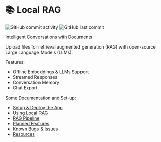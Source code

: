 # 📚 Local RAG

![GitHub commit activity](https://img.shields.io/github/commit-activity/t/safzanpirani/local-rag)
![GitHub last commit](https://img.shields.io/github/last-commit/jonfairbanks/local-rag)

Intelligent Conversations with Documents

Upload files for retrieval augmented generation (RAG) with open-source Large Language Models (LLMs).

Features:

- Offline Embeddings & LLMs Support
- Streamed Responses
- Conversation Memory
- Chat Export

Some Documentation and Set-up:

- [Setup & Deploy the App](docs/setup.md)
- [Using Local RAG](docs/usage.md)
- [RAG Pipeline](docs/pipeline.md)
- [Planned Features](docs/todo.md)
- [Known Bugs & Issues](docs/todo.md#known-issues--bugs)
- [Resources](docs/resources.md)